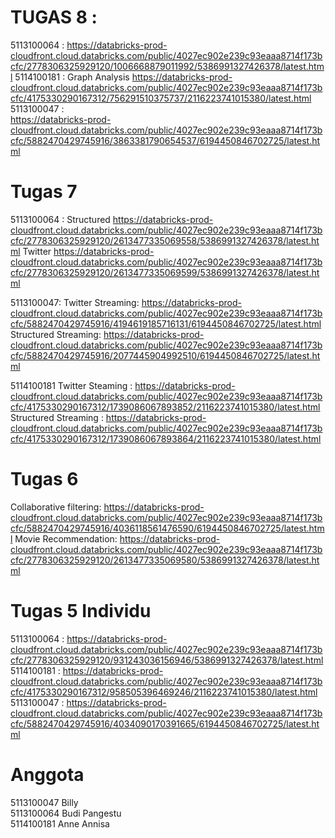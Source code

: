 # TUGAS 8 :
5113100064 :
https://databricks-prod-cloudfront.cloud.databricks.com/public/4027ec902e239c93eaaa8714f173bcfc/2778306325929120/1006668879011992/5386991327426378/latest.html
5114100181 :
Graph Analysis https://databricks-prod-cloudfront.cloud.databricks.com/public/4027ec902e239c93eaaa8714f173bcfc/4175330290167312/756291510375737/2116223741015380/latest.html  
5113100047 :  
https://databricks-prod-cloudfront.cloud.databricks.com/public/4027ec902e239c93eaaa8714f173bcfc/5882470429745916/3863381790654537/6194450846702725/latest.html


# Tugas 7
5113100064 : 
Structured
https://databricks-prod-cloudfront.cloud.databricks.com/public/4027ec902e239c93eaaa8714f173bcfc/2778306325929120/2613477335069558/5386991327426378/latest.html
Twitter
https://databricks-prod-cloudfront.cloud.databricks.com/public/4027ec902e239c93eaaa8714f173bcfc/2778306325929120/2613477335069599/5386991327426378/latest.html
  
5113100047:
  Twitter Streaming: https://databricks-prod-cloudfront.cloud.databricks.com/public/4027ec902e239c93eaaa8714f173bcfc/5882470429745916/4194619185716131/6194450846702725/latest.html
  Structured Streaming: https://databricks-prod-cloudfront.cloud.databricks.com/public/4027ec902e239c93eaaa8714f173bcfc/5882470429745916/2077445904992510/6194450846702725/latest.html
  
5114100181
 Twitter Steaming : https://databricks-prod-cloudfront.cloud.databricks.com/public/4027ec902e239c93eaaa8714f173bcfc/4175330290167312/1739086067893852/2116223741015380/latest.html
 Structured Streaming : https://databricks-prod-cloudfront.cloud.databricks.com/public/4027ec902e239c93eaaa8714f173bcfc/4175330290167312/1739086067893864/2116223741015380/latest.html



# Tugas 6
Collaborative filtering:
https://databricks-prod-cloudfront.cloud.databricks.com/public/4027ec902e239c93eaaa8714f173bcfc/5882470429745916/4036118561476590/6194450846702725/latest.html
Movie Recommendation:
https://databricks-prod-cloudfront.cloud.databricks.com/public/4027ec902e239c93eaaa8714f173bcfc/2778306325929120/2613477335069580/5386991327426378/latest.html

# Tugas 5 Individu
5113100064 : https://databricks-prod-cloudfront.cloud.databricks.com/public/4027ec902e239c93eaaa8714f173bcfc/2778306325929120/931243036156946/5386991327426378/latest.html
5114100181 : https://databricks-prod-cloudfront.cloud.databricks.com/public/4027ec902e239c93eaaa8714f173bcfc/4175330290167312/958505396469246/2116223741015380/latest.html
5113100047 : https://databricks-prod-cloudfront.cloud.databricks.com/public/4027ec902e239c93eaaa8714f173bcfc/5882470429745916/4034090170391665/6194450846702725/latest.html

# Anggota

5113100047 Billy   
5113100064 Budi Pangestu   
5114100181 Anne Annisa  
